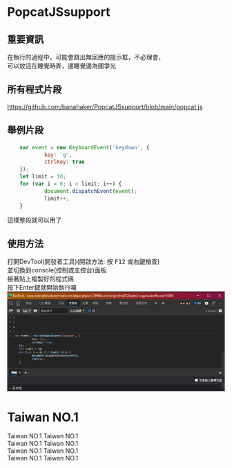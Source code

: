# PopcatJSsupport
## 重要資訊  
在執行的過程中，可能會跳出無回應的提示框，不必理會，  
可以放這在睡覺時弄，邊睡覺邊為國爭光  

## 所有程式片段
https://github.com/banahaker/PopcatJSsupport/blob/main/popcat.js

## 舉例片段
```javascript
    var event = new KeyboardEvent('keydown', {  
            key: 'g',  
            ctrlKey: true  
    });  
    let limit = 10;  
    for (var i = 0; i < limit; i++) {  
            document.dispatchEvent(event);  
            limit++;  
    }  
```
這樣整段就可以用了  
## 使用方法 
打開DevTool(開發者工具)(開啟方法: 按 <kbd>F12</kbd> 或右鍵檢查)  
並切換到console(控制或主控台)面板  
接著貼上複製好的程式碼  
按下Enter鍵就開始執行囉  
![開法者工具](devtool.png)

# Taiwan NO.1
Taiwan NO.1
Taiwan NO.1  
Taiwan NO.1
Taiwan NO.1  
Taiwan NO.1
Taiwan NO.1  
Taiwan NO.1
Taiwan NO.1  

